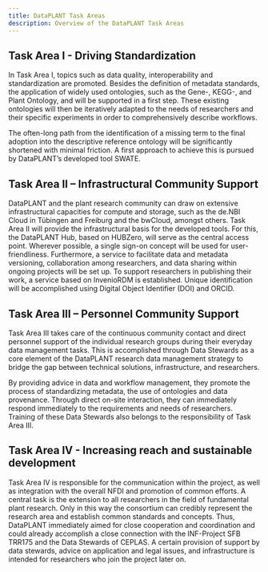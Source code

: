 ```yaml
---
title: DataPLANT Task Areas
description: Overview of the DataPLANT Task Areas
---
```


## Task Area I - Driving Standardization

In Task Area I, topics such as data quality, interoperability and standardization are promoted.
Besides the definition of metadata standards, the application of widely used ontologies, such as the Gene-, KEGG-, and Plant Ontology, and will be supported in a first step.
These existing ontologies will then be iteratively adapted to the needs of researchers and their specific experiments in order to comprehensively describe workflows.

The often-long path from the identification of a missing term to the final adoption into the descriptive reference ontology will be significantly shortened with minimal friction.
A first approach to achieve this is pursued by DataPLANT’s developed tool SWATE.

## Task Area II – Infrastructural Community Support

DataPLANT and the plant research community can draw on extensive infrastructural capacities for compute and storage, such as the de.NBI Cloud in Tübingen and Freiburg and the bwCloud, amongst others.
Task Area II will provide the infrastructural basis for the developed tools.
For this, the DataPLANT Hub, based on HUBZero, will serve as the central access point.
Wherever possible, a single sign-on concept will be used for user-friendliness.
Furthermore, a service to facilitate data and metadata versioning, collaboration among researchers, and data sharing within ongoing projects will be set up.
To support researchers in publishing their work, a service based on InvenioRDM is established.
Unique identification will be accomplished using Digital Object Identifier (DOI) and ORCID.

## Task Area III – Personnel Community Support

Task Area III takes care of the continuous community contact and direct personnel support of the individual research groups during their everyday data management tasks.
This is accomplished through Data Stewards as a core element of the DataPLANT research data management strategy to bridge the gap between technical solutions, infrastructure, and researchers.

By providing advice in data and workflow management, they promote the process of standardizing metadata, the use of ontologies and data provenance.
Through direct on-site interaction, they can immediately respond immediately to the requirements and needs of researchers.
Training of these Data Stewards also belongs to the responsibility of Task Area III.

## Task Area IV - Increasing reach and sustainable development

Task Area IV is responsible for the communication within the project, as well as integration with the overall NFDI and promotion of common efforts.
A central task is the extension to all researchers in the field of fundamental plant research.
Only in this way the consortium can credibly represent the research area and establish common standards and concepts.
Thus, DataPLANT immediately aimed for close cooperation and coordination and could already accomplish a close connection with the INF-Project SFB TRR175 and the Data Stewards of CEPLAS.
A certain provision of support by data stewards, advice on application and legal issues, and infrastructure is intended for researchers who join the project later on.
